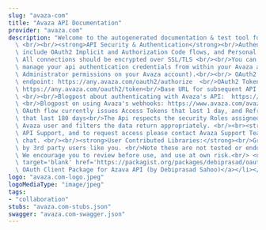 ```yaml
---
slug: "avaza-com"
title: "Avaza API Documentation"
provider: "avaza.com"
description: "Welcome to the autogenerated documentation & test tool for Avaza's API.\
  \ <br/><br/><strong>API Security & Authentication</strong><br/>Authentication options\
  \ include OAuth2 Implicit and Authorization Code flows, and Personal Access Token.\
  \ All connections should be encrypted over SSL/TLS <br/><br/>You can set up and\
  \ manage your api authentication credentials from within your Avaza account. (requires\
  \ Administrator permissions on your Avaza account).<br/><br/> OAuth2 Authorization\
  \ endpoint: https://any.avaza.com/oauth2/authorize  <br/>OAuth2 Token endpoint:\
  \ https://any.avaza.com/oauth2/token<br/>Base URL for subsequent API Requests: https://api.avaza.com/\
  \ <br/><br/>Blogpost about authenticating with Avaza's API:  https://www.avaza.com/avaza-api-oauth2-authentication/\
  \ <br/>Blogpost on using Avaza's webhooks: https://www.avaza.com/avaza-api-webhook-notifications/<br/>The\
  \ OAuth flow currently issues Access Tokens that last 1 day, and Refresh tokens\
  \ that last 180 days<br/>The Api respects the security Roles assigned to the authenticating\
  \ Avaza user and filters the data return appropriately. <br/><br><strong>Support</strong><br/>For\
  \ API Support, and to request access please contact Avaza Support Team via our support\
  \ chat. <br/><br/><strong>User Contributed Libraries:</strong><br/>Graciously contributed\
  \ by 3rd party users like you. <br/>Note these are not tested or endorsesd by Avaza.\
  \ We encourage you to review before use, and use at own risk.<br/> <ul><li> - <a\
  \ target='blank' href='https://packagist.org/packages/debiprasad/oauth2-avaza'>PHP\
  \ OAuth Client Package for Azava API (by Debiprasad Sahoo)</a></li></ul>"
logo: "avaza.com-logo.jpeg"
logoMediaType: "image/jpeg"
tags:
- "collaboration"
stubs: "avaza.com-stubs.json"
swagger: "avaza.com-swagger.json"
---
```

